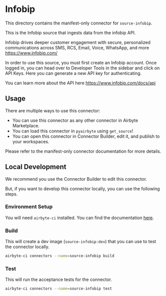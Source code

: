 # Infobip
This directory contains the manifest-only connector for `source-infobip`.

This is the Infobip source that ingests data from the infobip API.

Infobip drives deeper customer engagement with secure, personalized communications across SMS, RCS, Email, Voice, WhatsApp, and more https://www.infobip.com/

In order to use this source, you must first create an Infobip account. Once logged in, you can head over to Developer Tools in the sidebar and click on API Keys. Here you can generate a new API key for authenticating.

You can learn more about the API here https://www.infobip.com/docs/api

## Usage
There are multiple ways to use this connector:
- You can use this connector as any other connector in Airbyte Marketplace.
- You can load this connector in `pyairbyte` using `get_source`!
- You can open this connector in Connector Builder, edit it, and publish to your workspaces.

Please refer to the manifest-only connector documentation for more details.

## Local Development
We recommend you use the Connector Builder to edit this connector.

But, if you want to develop this connector locally, you can use the following steps.

### Environment Setup
You will need `airbyte-ci` installed. You can find the documentation [here](airbyte-ci).

### Build
This will create a dev image (`source-infobip:dev`) that you can use to test the connector locally.
```bash
airbyte-ci connectors --name=source-infobip build
```

### Test
This will run the acceptance tests for the connector.
```bash
airbyte-ci connectors --name=source-infobip test
```

